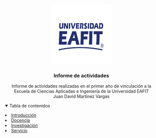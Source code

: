 <a name="readme-top"></a>

<!-- PROJECT LOGO -->
<br />
<div align="center">
  <a href="https://github.com/othneildrew/Best-README-Template">
    <img src="Figs/Logo_EAFIT.svg.png" alt="Logo" width="200" height="200">
  </a>

  <h3 align="center">Informe de actividades</h3>

  <p align="center">
    Informe de actividades realizadas en el primer año de vinculación a la Escuela de Ciencias Aplicadas e Ingeniería de la Universidad EAFIT  <br />
    Juan David Martínez Vargas
  </p>
</div>


<!-- TABLE OF CONTENTS -->
<details open>
  <summary>Tabla de contenidos</summary>
  <p>  
    <li><a href="#Introducción">Introducción</a></li>
    <li><a href="Docencia.md">Docencia</a></li>
    <li><a href="Investigación.md">Investigación</a></li>
    <li><a href="#Servicio">Servicio</a></li>
  </p>
</details>











